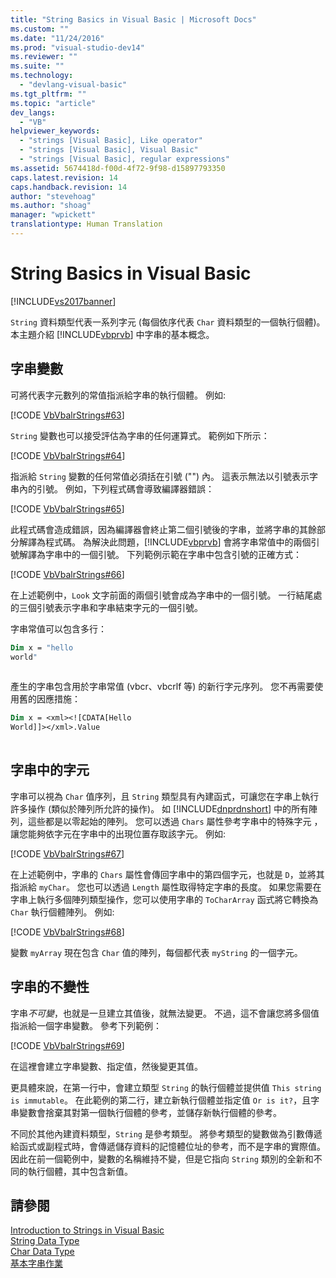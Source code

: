```yaml
---
title: "String Basics in Visual Basic | Microsoft Docs"
ms.custom: ""
ms.date: "11/24/2016"
ms.prod: "visual-studio-dev14"
ms.reviewer: ""
ms.suite: ""
ms.technology: 
  - "devlang-visual-basic"
ms.tgt_pltfrm: ""
ms.topic: "article"
dev_langs: 
  - "VB"
helpviewer_keywords: 
  - "strings [Visual Basic], Like operator"
  - "strings [Visual Basic], Visual Basic"
  - "strings [Visual Basic], regular expressions"
ms.assetid: 5674418d-f00d-4f72-9f98-d15897793350
caps.latest.revision: 14
caps.handback.revision: 14
author: "stevehoag"
ms.author: "shoag"
manager: "wpickett"
translationtype: Human Translation
---
```

# String Basics in Visual Basic
[!INCLUDE[vs2017banner](../../../../csharp/includes/vs2017banner.md)]

`String` 資料類型代表一系列字元 \(每個依序代表 `Char` 資料類型的一個執行個體\)。  本主題介紹 [!INCLUDE[vbprvb](../../../../csharp/programming-guide/concepts/linq/includes/vbprvb_md.md)] 中字串的基本概念。  
  
## 字串變數  
 可將代表字元數列的常值指派給字串的執行個體。  例如:  
  
 [!CODE [VbVbalrStrings#63](../CodeSnippet/VS_Snippets_VBCSharp/VbVbalrStrings#63)]  
  
 `String` 變數也可以接受評估為字串的任何運算式。  範例如下所示：  
  
 [!CODE [VbVbalrStrings#64](../CodeSnippet/VS_Snippets_VBCSharp/VbVbalrStrings#64)]  
  
 指派給 `String` 變數的任何常值必須括在引號 \(""\) 內。  這表示無法以引號表示字串內的引號。  例如，下列程式碼會導致編譯器錯誤：  
  
 [!CODE [VbVbalrStrings#65](../CodeSnippet/VS_Snippets_VBCSharp/VbVbalrStrings#65)]  
  
 此程式碼會造成錯誤，因為編譯器會終止第二個引號後的字串，並將字串的其餘部分解譯為程式碼。  為解決此問題，[!INCLUDE[vbprvb](../../../../csharp/programming-guide/concepts/linq/includes/vbprvb_md.md)] 會將字串常值中的兩個引號解譯為字串中的一個引號。  下列範例示範在字串中包含引號的正確方式：  
  
 [!CODE [VbVbalrStrings#66](../CodeSnippet/VS_Snippets_VBCSharp/VbVbalrStrings#66)]  
  
 在上述範例中，`Look` 文字前面的兩個引號會成為字串中的一個引號。  一行結尾處的三個引號表示字串和字串結束字元的一個引號。  
  
 字串常值可以包含多行：  
  
```vb  
Dim x = "hello  
world"  
  
```  
  
 產生的字串包含用於字串常值 \(vbcr、vbcrlf 等\) 的新行字元序列。  您不再需要使用舊的因應措施：  
  
```vb  
Dim x = <xml><![CDATA[Hello  
World]]></xml>.Value  
  
```  
  
## 字串中的字元  
 字串可以視為 `Char` 值序列，且 `String` 類型具有內建函式，可讓您在字串上執行許多操作 \(類似於陣列所允許的操作\)。  如 [!INCLUDE[dnprdnshort](../../../../csharp/getting-started/includes/dnprdnshort_md.md)] 中的所有陣列，這些都是以零起始的陣列。  您可以透過 `Chars` 屬性參考字串中的特殊字元 ，讓您能夠依字元在字串中的出現位置存取該字元。  例如:  
  
 [!CODE [VbVbalrStrings#67](../CodeSnippet/VS_Snippets_VBCSharp/VbVbalrStrings#67)]  
  
 在上述範例中，字串的 `Chars` 屬性會傳回字串中的第四個字元，也就是 `D`，並將其指派給 `myChar`。  您也可以透過 `Length` 屬性取得特定字串的長度。  如果您需要在字串上執行多個陣列類型操作，您可以使用字串的 `ToCharArray` 函式將它轉換為 `Char` 執行個體陣列。  例如:  
  
 [!CODE [VbVbalrStrings#68](../CodeSnippet/VS_Snippets_VBCSharp/VbVbalrStrings#68)]  
  
 變數 `myArray` 現在包含 `Char` 值的陣列，每個都代表 `myString` 的一個字元。  
  
## 字串的不變性  
 字串*不可變*，也就是一旦建立其值後，就無法變更。  不過，這不會讓您將多個值指派給一個字串變數。  參考下列範例：  
  
 [!CODE [VbVbalrStrings#69](../CodeSnippet/VS_Snippets_VBCSharp/VbVbalrStrings#69)]  
  
 在這裡會建立字串變數、指定值，然後變更其值。  
  
 更具體來說，在第一行中，會建立類型 `String` 的執行個體並提供值 `This string is immutable`。  在此範例的第二行，建立新執行個體並指定值 `Or is it?`，且字串變數會捨棄其對第一個執行個體的參考，並儲存新執行個體的參考。  
  
 不同於其他內建資料類型，`String` 是參考類型。  將參考類型的變數做為引數傳遞給函式或副程式時，會傳遞儲存資料的記憶體位址的參考，而不是字串的實際值。  因此在前一個範例中，變數的名稱維持不變，但是它指向 `String` 類別的全新和不同的執行個體，其中包含新值。  
  
## 請參閱  
 [Introduction to Strings in Visual Basic](../../../../visual-basic/programming-guide/language-features/strings/introduction-to-strings.md)   
 [String Data Type](../../../../visual-basic/language-reference/data-types/string-data-type.md)   
 [Char Data Type](../../../../visual-basic/language-reference/data-types/char-data-type.md)   
 [基本字串作業](../Topic/Basic%20String%20Operations%20in%20the%20.NET%20Framework.md)
